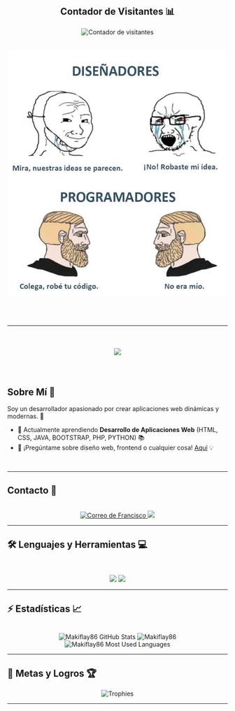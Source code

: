
<div align="center"> 
  <h2>Contador de Visitantes 📊</h2>
  <img src="https://komarev.com/ghpvc/?username=makiflay86&color=green&label=Profile%20views" alt="Contador de visitantes" width="200" />
</div>
<br><br>

<div align="center">
  <img src="https://github.com/makiflay86/makiflay86/blob/main/meme programador.jpg" alt="Banner de diseñadores y programadores">
</div>
<br><br><br>
<hr>

<h1 align="center">
  <img src="https://readme-typing-svg.herokuapp.com/?font=Inter&size=48&center=true&vCenter=true&width=500&height=70&color=4493F8&duration=4000&lines=HOLA!+👋;+Soy+Francisco+Aybar!;" />
</h1>
<br>



## Sobre Mí 🌟
Soy un desarrollador apasionado por crear aplicaciones web dinámicas y modernas. 🚀  
- 🌱 Actualmente aprendiendo **Desarrollo de Aplicaciones Web** (HTML, CSS, JAVA, BOOTSTRAP, PHP, PYTHON) 📚  
- 💬 ¡Pregúntame sobre diseño web, frontend o cualquier cosa! <a href="https://github.com/makiflay86/makiflay86/issues" target="_blank">Aquí</a> 💡 
<br>
<hr>



## Contacto 📧
<br>
<div align="center">
  <a href="mailto:franciscoaybarromero@gmail.com">
    <img src="https://img.shields.io/badge/Gmail-333333?style=for-the-badge&logo=gmail&logoColor=red" alt="Correo de Francisco" />
  </a>
  <a href="https://www.linkedin.com/in/francisco-aybar-romero-b206ba375/" target="_blank">
    <img src="https://img.shields.io/badge/LinkedIn-0077B5?style=for-the-badge&logo=linkedin&logoColor=white" target="_blank" />
  </a>
</div>
<hr>



## 🛠️ Lenguajes y Herramientas 💻
<br>
<p align="center">
  <img src="https://skillicons.dev/icons?i=java" />
  <img src="https://skillicons.dev/icons?i=html,css" />
</p>
<hr>



## ⚡️ Estadísticas 📈
<br>
<div align=center>
  <img width=390 src="https://github-readme-stats.vercel.app/api?username=makiflay86&theme=transparent&count_private=true&show_icons=true&rank_icon=github&locale=en" alt="Makiflay86 GitHub Stats" />
  <img width=390 src="https://github-readme-streak-stats.herokuapp.com/?user=makiflay86&theme=transparent&count_private=true&border_radius=10&locale=en" alt="Makiflay86" />
  <img width=325 src="https://github-readme-stats.vercel.app/api/top-langs?username=makiflay86&theme=transparent&layout=donut&hide=css&langs_count=8&border_radius=10&show_icons=true&locale=en" alt="Makiflay86 Most Used Languages" />
</div>
<hr>

## 🎯 Metas y Logros 🏆

<div align=center>
  <img src="https://github-profile-trophy.vercel.app/?username=makiflay86" alt="Trophies" />
</div>

<hr>

